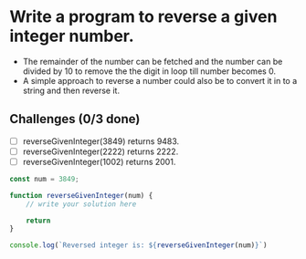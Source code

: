 # Write a program to reverse a given integer number.

- The remainder of the number can be fetched and the number can be divided by 10 to remove the the digit in loop till number becomes 0.
- A simple approach to reverse a number could also be to convert it in to a string and then reverse it.

## Challenges (0/3 done)

- [ ] reverseGivenInteger(3849) returns 9483.
- [ ] reverseGivenInteger(2222) returns 2222.
- [ ] reverseGivenInteger(1002) returns 2001.

```js
const num = 3849;

function reverseGivenInteger(num) {
    // write your solution here

    return
}

console.log(`Reversed integer is: ${reverseGivenInteger(num)}`)
```
